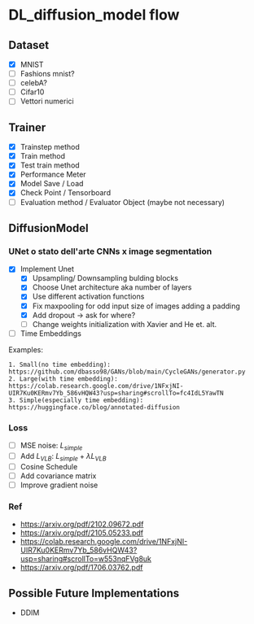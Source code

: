 # DL_diffusion_model flow

## Dataset

- [x] MNIST
- [ ] Fashions mnist?
- [ ] celebA?
- [ ] Cifar10
- [ ] Vettori numerici

## Trainer

- [x] Trainstep method
- [x] Train method
- [x] Test train method
- [x] Performance Meter
- [X] Model Save / Load
- [x] Check Point / Tensorboard
- [ ] Evaluation method / Evaluator Object (maybe not necessary)

## DiffusionModel

### UNet o stato dell'arte CNNs x image segmentation

- [X] Implement Unet
    - [X] Upsampling/ Downsampling bulding blocks
    - [X] Choose Unet architecture aka number of layers
    - [X] Use different activation functions
    - [X] Fix maxpooling for odd input size of images adding a padding
    - [X] Add dropout -> ask for where?
    - [ ] Change weights initialization with Xavier and He et. alt.
- [ ] Time Embeddings 

Examples:

    1. Small(no time embedding): https://github.com/dbasso98/GANs/blob/main/CycleGANs/generator.py
    2. Large(with time embedding): https://colab.research.google.com/drive/1NFxjNI-UIR7Ku0KERmv7Yb_586vHQW43?usp=sharing#scrollTo=fc4IdL5YawTN
    3. Simple(especially time embedding): https://huggingface.co/blog/annotated-diffusion

### Loss

- [ ] MSE noise: $L_{simple}$
- [ ] Add $L_{VLB}$: $L_{simple}+\lambda L_{VLB}$
- [ ] Cosine Schedule
- [ ] Add covariance matrix
- [ ] Improve gradient noise

### Ref

- https://arxiv.org/pdf/2102.09672.pdf
- https://arxiv.org/pdf/2105.05233.pdf
- https://colab.research.google.com/drive/1NFxjNI-UIR7Ku0KERmv7Yb_586vHQW43?usp=sharing#scrollTo=w553nqFVg8uk
- https://arxiv.org/pdf/1706.03762.pdf

## Possible Future Implementations

- DDIM
